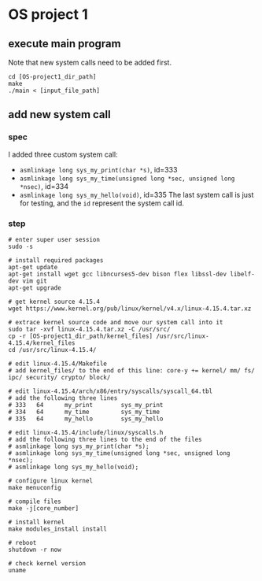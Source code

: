 # OS project 1

## execute main program

Note that new system calls need to be added first.

```
cd [OS-project1_dir_path]
make
./main < [input_file_path]
```

## add new system call

### spec

I added three custom system call:
+ `asmlinkage long sys_my_print(char *s)`, id=333
+ `asmlinkage long sys_my_time(unsigned long *sec, unsigned long *nsec)`, id=334
+ `asmlinkage long sys_my_hello(void)`, id=335
The last system call is just for testing, and the `id` represent the system call id.

### step

```
# enter super user session
sudo -s

# install required packages
apt-get update
apt-get install wget gcc libncurses5-dev bison flex libssl-dev libelf-dev vim git
apt-get upgrade

# get kernel source 4.15.4
wget https://www.kernel.org/pub/linux/kernel/v4.x/linux-4.15.4.tar.xz

# extrace kernel source code and move our system call into it
sudo tar -xvf linux-4.15.4.tar.xz -C /usr/src/
cp -r [OS-project1_dir_path/kernel_files] /usr/src/linux-4.15.4/kernel_files
cd /usr/src/linux-4.15.4/

# edit linux-4.15.4/Makefile
# add kernel_files/ to the end of this line: core-y += kernel/ mm/ fs/ ipc/ security/ crypto/ block/

# edit linux-4.15.4/arch/x86/entry/syscalls/syscall_64.tbl
# add the following three lines
# 333   64      my_print        sys_my_print
# 334   64      my_time         sys_my_time
# 335   64      my_hello        sys_my_hello

# edit linux-4.15.4/include/linux/syscalls.h
# add the following three lines to the end of the files
# asmlinkage long sys_my_print(char *s);
# asmlinkage long sys_my_time(unsigned long *sec, unsigned long *nsec);
# asmlinkage long sys_my_hello(void);

# configure linux kernel
make menuconfig

# compile files
make -j[core_number]

# install kernel
make modules_install install

# reboot
shutdown -r now

# check kernel version
uname
```
